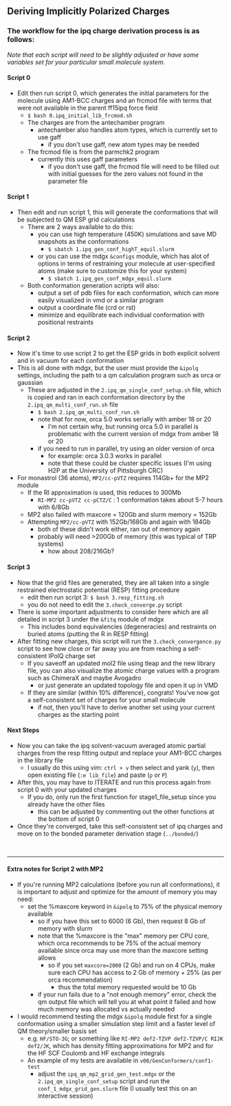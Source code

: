 ## Deriving Implicitly Polarized Charges

### The workflow for the ipq charge derivation process is as follows:

*Note that each script will need to be slightly adjusted or have some variables set for your particular small molecule system.*

#### Script 0
* Edit then run script 0, which generates the initial parameters for the molecule using AM1-BCC charges and an frcmod file with terms that were not available in the parent ff15ipq force field
    * `$ bash 0.ipq_initial_lib_frcmod.sh`
    * The charges are from the antechamber program
        * antechamber also handles atom types, which is currently set to use gaff
            * if you don't use gaff, new atom types may be needed
    * The frcmod file is from the parmchk2 program
        * currently this uses gaff parameters
            * if you don't use gaff, the frcmod file will need to be filled out with initial guesses for the zero values not found in the parameter file

#### Script 1
* Then edit and run script 1, this will generate the conformations that will be subjected to QM ESP grid calculations
    * There are 2 ways available to do this:
        * you can use high temperature (450K) simulations and save MD snapshots as the conformations
            * `$ sbatch 1.ipq_gen_conf_highT_equil.slurm`
        * or you can use the mdgx `&configs` module, which has alot of options in terms of restraining your molecule at user-specified atoms (make sure to customize this for your system)
            * `$ sbatch 1.ipq_gen_conf_mdgx_equil.slurm`
    * Both conformation generation scripts will also:
        * output a set of pdb files for each conformation, which can more easily visualized in vmd or a similar program
        * output a coordinate file (crd or rst)
        * minimize and equilibrate each individual conformation with positional restraints

#### Script 2 
* Now it's time to use script 2 to get the ESP grids in both explicit solvent and in vacuum for each conformation
* This is all done with mdgx, but the user must provide the `&ipolq` settings, including the path to a qm calculation program such as orca or gaussian
    * These are adjusted in the `2.ipq_qm_single_conf_setup.sh` file, which is copied and ran in each conformation directory by the `2.ipq_qm_multi_conf_run.sh` file
        * `$ bash 2.ipq_qm_multi_conf_run.sh`
        * note that for now, orca 5.0 works serially with amber 18 or 20
            * I'm not certain why, but running orca 5.0 in parallel is problematic with the current version of mdgx from amber 18 or 20
        * if you need to run in parallel, try using an older version of orca
            * for example: orca 3.0.3 works in parallel
            * note that these could be cluster specific issues (I'm using H2P at the University of Pittsburgh CRC)
* For monastrol (36 atoms), `MP2/cc-pVTZ` requires 114Gb+ for the MP2 module
    * If the RI approximation is used, this reduces to 300Mb
        * `RI-MP2 cc-pVTZ cc-pCTZ/C` : 1 conformation takes about 5-7 hours with 6/8Gb
    * MP2 also failed with maxcore = 120Gb and slurm memory = 152Gb
    * Attempting `MP2/cc-pVTZ` with 152Gb/168Gb and again with 184Gb
        * both of these didn't work either, ran out of memory again
        * probably will need >200Gb of memory (this was typical of TRP systems)
            * how about 208/216Gb?

#### Script 3
* Now that the grid files are generated, they are all taken into a single restrained electrostatic potential (RESP) fitting procedure
    * edit then run script 3: `$ bash 3.resp_fitting.sh`
    * you do not need to edit the `3.check_converge.py` script
* There is some important adjustments to consider here which are all detailed in script 3 under the `&fitq` module of mdgx
    * This includes bond equivalencies (degeneracies) and restraints on buried atoms (putting the R in RESP fitting)
* After fitting new charges, this script will run the `3.check_convergence.py` script to see how close or far away you are from reaching a self-consistent IPolQ charge set
    * If you saveoff an updated mol2 file using tleap and the new library file, you can also visualize the atomic charge values with a program such as ChimeraX and maybe Avogadro
        * or just generate an updated topology file and open it up in VMD
    * If they are similar (within 10% difference), congrats! You've now got a self-consistent set of charges for your small molecule
        * if not, then you'll have to derive another set using your current charges as the starting point

#### Next Steps
* Now you can take the ipq solvent-vacuum averaged atomic partial charges from the resp fitting output and replace your AM1-BCC charges in the library file
    * I usually do this using vim: `ctrl + v` then select and yank (`y`), then open existing file (`:e lib_file`) and paste (`p` or `P`)
* After this, you may have to ITERATE and run this process again from script 0 with your updated charges
    * If you do, only run the first function for stage1_file_setup since you already have the other files
        * this can be adjusted by commenting out the other functions at the bottom of script 0
* Once they're converged, take this self-consistent set of ipq charges and move on to the bonded parameter derivation stage (`../bonded/`)

<br>
  
---
#### Extra notes for Script 2 with MP2
* If you're running MP2 calculations (before you run all conformations), it is important to adjust and optimize for the amount of memory you may need:
    * set the %maxcore keyword in `&ipolq` to 75% of the physical memory available
        * so if you have this set to 6000 (6 Gb), then request 8 Gb of memory with slurm
        * note that the %maxcore is the "max" memory per CPU core, which orca recommends to be 75% of the actual memory available since orca may use more than the maxcore setting allows
            * so if you set `maxcore=2000` (2 Gb) and run on 4 CPUs, make sure each CPU has access to 2 Gb of memory + 25% (as per orca recommendation)
                * thus the total memory requested would be 10 Gb
        * if your run fails due to a "not enough memory" error, check the qm output file which will tell you at what point it failed and how much memory was allocated vs actually needed
* I would recommend testing the mdgx `&ipolq` module first for a single conformation using a smaller simulation step limit and a faster level of QM theory/smaller basis set
    * e.g. `HF/STO-3G`; or something like `RI-MP2 def2-TZVP def2-TZVP/C RIJK def2/JK`, which has density fitting approximations for MP2 and for the HF SCF Coulomb and HF exchange integrals
    * An example of my tests are available in `v00/GenConformers/conf1-test`
        * adjust the `ipq_qm_mp2_grid_gen_test.mdgx` or the `2.ipq_qm_single_conf_setup` script and run the `conf_1_mdgx_grid_gen.slurm` file (I usually test this on an interactive session)
